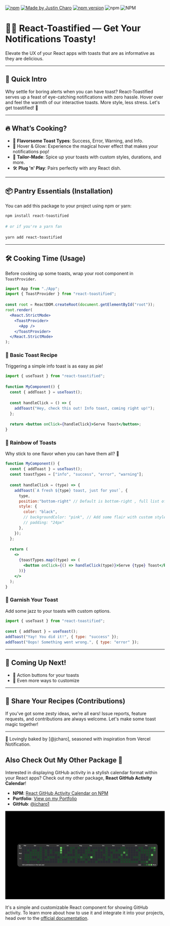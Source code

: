 [![npm](https://img.shields.io/npm/v/react-toastified)](https://www.npmjs.com/package/react-toastified)
[![Made by Justin Charo](https://img.shields.io/badge/Made%20by-Justin%20Charo-blue)](https://justin.charo.gg/)
[![npm version](https://badge.fury.io/js/react-toastified.svg)](https://badge.fury.io/js/react-toastified)
![npm](https://img.shields.io/npm/dm/react-toastified)
![NPM](https://img.shields.io/npm/l/react-toastified)

# 🍞✨ React-Toastified — Get Your Notifications Toasty!

Elevate the UX of your React apps with toasts that are as informative as they are delicious.

---

## 🚀 Quick Intro

Why settle for boring alerts when you can have toast? React-Toastified serves up a feast of eye-catching notifications with zero hassle. Hover over and feel the warmth of our interactive toasts. More style, less stress. Let's get toastified! 🥂

---

## 🔥 What’s Cooking?

- 🎉 **Flavorsome Toast Types**: Success, Error, Warning, and Info.
- 🌌 Hover & Glow: Experience the magical hover effect that makes your notifications pop!
- 👔 **Tailor-Made**: Spice up your toasts with custom styles, durations, and more.
- 🛠️ **Plug 'n' Play**: Pairs perfectly with any React dish.

---

## 📦 Pantry Essentials (Installation)

You can add this package to your project using npm or yarn:

```bash
npm install react-toastified

# or if you're a yarn fan

yarn add react-toastified
```

---

## 🛠️ Cooking Time (Usage)

Before cooking up some toasts, wrap your root component in `ToastProvider`.

```jsx
import App from "./App";
import { ToastProvider } from "react-toastified";

const root = ReactDOM.createRoot(document.getElementById("root"));
root.render(
  <React.StrictMode>
    <ToastProvider>
      <App />
    </ToastProvider>
  </React.StrictMode>
);
```

### 🍞 Basic Toast Recipe

Triggering a simple info toast is as easy as pie!

```jsx
import { useToast } from "react-toastified";

function MyComponent() {
  const { addToast } = useToast();

  const handleClick = () => {
    addToast("Hey, check this out! Info toast, coming right up!");
  };

  return <button onClick={handleClick}>Serve Toast</button>;
}
```

### 🌈 Rainbow of Toasts

Why stick to one flavor when you can have them all? 🌈

```jsx
function MyComponent() {
  const { addToast } = useToast();
  const toastTypes = ["info", "success", "error", "warning"];

  const handleClick = (type) => {
    addToast(`A fresh ${type} toast, just for you!`, {
      type,
      position:"bottom-right" // Default is bottom-right , full list of position arguments  are ['bottom-right', 'bottom-left', 'top-left', 'top-right']
      style: {
        color: "black",
        // backgroundColor: "pink", // Add some flair with custom styles
        // padding: "24px"
      },
    });
  };

  return (
    <>
      {toastTypes.map((type) => (
        <button onClick={() => handleClick(type)}>Serve {type} Toast</button>
      ))}
    </>
  );
}
```

### 🎨 Garnish Your Toast

Add some jazz to your toasts with custom options.

```javascript
import { useToast } from "react-toastified";

const { addToast } = useToast();
addToast("Yay! You did it!", { type: "success" });
addToast("Oops! Something went wrong.", { type: "error" });
```

---

## 🌈 Coming Up Next!

- 🚀 Action buttons for your toasts
- 🎨 Even more ways to customize

---

## 🤝 Share Your Recipes (Contributions)

If you’ve got some zesty ideas, we’re all ears! Issue reports, feature requests, and contributions are always welcome. Let's make some toast magic together!

---

💌 Lovingly baked by [@jcharo], seasoned with inspiration from Vercel Notification.

## Also Check Out My Other Package 🌟

Interested in displaying GitHub activity in a stylish calendar format within your React apps? Check out my other package, **React GitHub Activity Calendar**!

- **NPM**: [React GitHub Activity Calendar on NPM](https://www.npmjs.com/package/react-github-activity-calendar)
- **Portfolio**: [View on my Portfolio](https://justin.charo.gg/)
- **GitHub**: [@jcharo1](https://www.github.com/jcharo1)

![React GitHub Activity Calendar Screenshot](https://github.com/jcharo1/react-github-activity-calendar/blob/main/github.png)

It's a simple and customizable React component for showing GitHub activity. To learn more about how to use it and integrate it into your projects, head over to the [official documentation](https://www.npmjs.com/package/react-github-activity-calendar).
